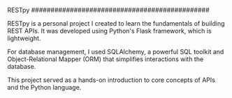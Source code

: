 RESTpy ##############################################

RESTpy is a personal project I created to learn the fundamentals of building REST APIs. It was developed using Python's Flask framework, which is lightweight. 

For database management, I used SQLAlchemy, a powerful SQL toolkit and Object-Relational Mapper (ORM) that simplifies interactions with the database.

This project served as a hands-on introduction to core concepts of APIs and the Python language.
